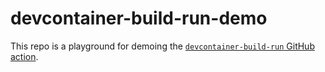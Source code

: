 # devcontainer-build-run-demo

This repo is a playground for demoing the [`devcontainer-build-run` GitHub action](https://github.com/stuartleeks/devcontainer-build-run/blob/main/docs/github-action.md).